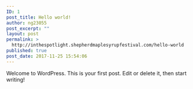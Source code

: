 ```yaml
---
ID: 1
post_title: Hello world!
author: ng23055
post_excerpt: ""
layout: post
permalink: >
  http://inthespotlight.shepherdmaplesyrupfestival.com/hello-world
published: true
post_date: 2017-11-25 15:54:06
---
```

Welcome to WordPress. This is your first post. Edit or delete it, then start writing!